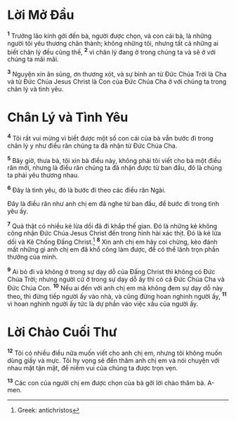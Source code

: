 # Lời Mở Đầu

<sup><b>1</b></sup> Trưởng lão kính gởi đến bà, người được chọn, và con cái bà, là những người tôi yêu thương chân thành; không những tôi, nhưng tất cả những ai biết chân lý đều cũng thế, <sup><b>2</b></sup> vì chân lý đang ở trong chúng ta và sẽ ở với chúng ta mãi mãi.

<sup><b>3</b></sup> Nguyện xin ân sủng, ơn thương xót, và sự bình an từ Đức Chúa Trời là Cha và từ Đức Chúa Jesus Christ là Con của Đức Chúa Cha ở với chúng ta trong chân lý và tình yêu.

# Chân Lý và Tình Yêu

<sup><b>4</b></sup> Tôi rất vui mừng vì biết được một số con cái của bà vẫn bước đi trong chân lý y như điều răn chúng ta đã nhận từ Đức Chúa Cha.

<sup><b>5</b></sup> Bây giờ, thưa bà, tôi xin bà điều này, không phải tôi viết cho bà một điều răn mới, nhưng là điều răn chúng ta đã nhận được từ ban đầu, đó là chúng ta phải yêu thương nhau.

<sup><b>6</b></sup> Đây là tình yêu, đó là bước đi theo các điều răn Ngài.

Đây là điều răn như anh chị em đã nghe từ ban đầu, để bước đi trong tình yêu ấy.

<sup><b>7</b></sup> Quả thật có nhiều kẻ lừa dối đã đi khắp thế gian. Đó là những kẻ không công nhận Đức Chúa Jesus Christ đến trong hình hài xác thịt. Đó là kẻ lừa dối và Kẻ Chống Đấng Christ.[^1-5e54cf42-9154-4f1e-8ffa-be773e0e972b] <sup><b>8</b></sup> Xin anh chị em hãy coi chừng, kẻo đánh mất những gì anh chị em đã khổ công làm được, để có thể lãnh trọn phần thưởng của mình.

<sup><b>9</b></sup> Ai bỏ đi và không ở trong sự dạy dỗ của Đấng Christ thì không có Đức Chúa Trời; nhưng người cứ ở trong sự dạy dỗ ấy thì có cả Đức Chúa Cha và Đức Chúa Con. <sup><b>10</b></sup> Nếu ai đến với anh chị em mà không đem sự dạy dỗ này theo, thì đừng tiếp người ấy vào nhà, và cũng đừng hoan nghinh người ấy, <sup><b>11</b></sup> vì hoan nghinh người ấy tức là dự phần vào việc xấu của người ấy.

# Lời Chào Cuối Thư

<sup><b>12</b></sup> Tôi có nhiều điều nữa muốn viết cho anh chị em, nhưng tôi không muốn dùng giấy và mực. Tôi hy vọng sẽ đến thăm anh chị em và nói chuyện với nhau mặt tận mặt, để niềm vui của chúng ta được trọn vẹn.

<sup><b>13</b></sup> Các con của người chị em được chọn của bà gởi lời chào thăm bà. A-men.

[^1-5e54cf42-9154-4f1e-8ffa-be773e0e972b]: Greek: antichristos
